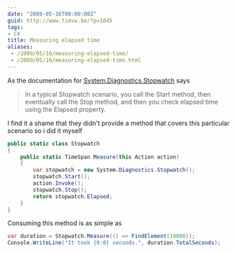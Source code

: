 ```yaml
---
date: "2009-05-16T00:00:00Z"
guid: http://www.timvw.be/?p=1045
tags:
- C#
title: Measuring elapsed time
aliases:
 - /2009/05/16/measuring-elapsed-time/
 - /2009/05/16/measuring-elapsed-time.html
---
```

As the documentation for [System.Diagnostics.Stopwatch](http://msdn.microsoft.com/en-us/library/system.diagnostics.stopwatch.aspx) says

> In a typical Stopwatch scenario, you call the Start method, then eventually call the Stop method, and then you check elapsed time using the Elapsed property.

I find it a shame that they didn't provide a method that covers this particular scenario so i did it myself

```csharp
public static class Stopwatch
{
	public static TimeSpan Measure(this Action action)
	{
		var stopwatch = new System.Diagnostics.Stopwatch();
		stopwatch.Start();
		action.Invoke();
		stopwatch.Stop();
		return stopwatch.Elapsed;
	}
}
```

Consuming this method is as simple as

```csharp
var duration = Stopwatch.Measure(() => FindElement(10000));
Console.WriteLine("It took {0:0} seconds.", duration.TotalSeconds);
```
